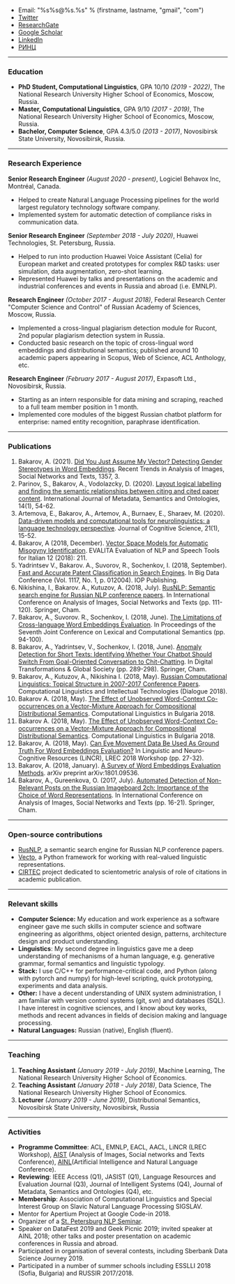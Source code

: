 
* Email: "%s%s@%s.%s" % (firstname, lastname, "gmail", "com")
* [Twitter](https://twitter.com/a_bakarov)
* [ResearchGate](https://www.researchgate.net/profile/Amir_Bakarov)
* [Google Scholar](https://scholar.google.ru/citations?user=GQvaBQsAAAAJ&hl=en)
* [LinkedIn](https://www.linkedin.com/in/bakarov/)
* [РИНЦ](https://www.elibrary.ru/author_profile.asp?id=1057976)

* * *

### Education

* **PhD Student, Computational Linguistics**, GPA 10/10 *(2019 - 2022)*, The National Research University Higher School of Economics, Moscow, Russia.
* **Master, Computational Linguistics**, GPA 9/10 *(2017 - 2019)*, The National Research University Higher School of Economics, Moscow, Russia.
* **Bachelor, Computer Science**, GPA 4.3/5.0 *(2013 - 2017)*, Novosibirsk State University, Novosibirsk, Russia.

* * *

### Research Experience

**Senior Research Engineer** *(August 2020 - present)*, Logiciel Behavox Inc, Montréal, Canada.

* Helped to create Natural Language Processing pipelines for the world largest regulatory technology software company.
* Implemented system for automatic detection of compliance risks in communication data.
  
**Senior Research Engineer** *(September 2018 - July 2020)*, Huawei Technologies, St. Petersburg, Russia.

* Helped to run into production Huawei Voice Assistant (Celia) for European market and created prototypes for complex R&D tasks: user simulation, data augmentation, zero-shot learning. 
* Represented Huawei by talks and presentations on the academic and industrial conferences and events in Russia and abroad (i.e. EMNLP).

**Research Engineer** *(October 2017 - August 2018)*, Federal Research Center "Computer Science and Control" of Russian Academy of Sciences, Moscow, Russia.

* Implemented a cross-lingual plagiarism detection module for Rucont, 2nd popular plagiarism detection system in Russia.
* Conducted basic research on the topic of cross-lingual word embeddings and distributional semantics; published around 10 academic papers appearing in Scopus, Web of Science, ACL Anthology, etc.

**Research Engineer** *(February 2017 - August 2017)*, Expasoft Ltd., Novosibirsk, Russia.

* Starting as an intern responsible for data mining and scraping, reached to a full team member position in 1 month.
* Implemented core modules of the biggest Russian chatbot platform for enterprise: named entity recognition, paraphrase identification.

* * *

### Publications

1. Bakarov, A. (2021). [Did You Just Assume My Vector? Detecting Gender Stereotypes in Word Embeddings](https://link.springer.com/chapter/10.1007/978-3-030-71214-3_1). Recent Trends in Analysis of Images, Social Networks and Texts, 1357, 3.
2. Parinov, S., Bakarov, A., Vodolazcky, D. (2020). [Layout logical labelling and finding the semantic relationships between citing and cited paper content](https://www.inderscienceonline.com/doi/abs/10.1504/IJMSO.2020.107796). International Journal of Metadata, Semantics and Ontologies, 14(1), 54-62.
3. Artemova, E., Bakarov, A., Artemov, A., Burnaev, E., Sharaev, M. (2020). [Data-driven models and computational tools for neurolinguistics: a language technology perspective](https://arxiv.org/abs/2003.10540). Journal of Cognitive Science, 21(1), 15-52.
4. Bakarov, A (2018, December). [Vector Space Models for Automatic Misogyny Identification](http://ceur-ws.org/Vol-2263/paper035.pdf). EVALITA Evaluation of NLP and Speech Tools for Italian 12 (2018): 211.
5. Yadrintsev V., Bakarov. A., Suvorov, R., Sochenkov, I. (2018, September). [Fast and Accurate Patent Classification in Search Engines](http://iopscience.iop.org/article/10.1088/1742-6596/1117/1/012004/meta). In Big Data Conference (Vol. 1117, No. 1, p. 012004). IOP Publishing. 
6. Nikishina, I., Bakarov. A., Kutuzov, A. (2018, July). [RusNLP: Semantic search engine for Russian NLP conference papers](https://link.springer.com/chapter/10.1007/978-3-030-11027-7_11). In International Conference on Analysis of Images, Social Networks and Texts (pp. 111-120). Springer, Cham.
7. Bakarov, A., Suvorov. R., Sochenkov, I. (2018, June). [The Limitations of Cross-language Word Embeddings Evaluation](http://aclweb.org/anthology/S18-2010). In Proceedings of the Seventh Joint Conference on Lexical and Computational Semantics (pp. 94-100).
8. Bakarov, A., Yadrintsev, V., Sochenkov, I. (2018, June). [Anomaly Detection for Short Texts: Identifying Whether Your Chatbot Should Switch From Goal-Oriented Conversation to Chit-Chatting](https://link.springer.com/chapter/10.1007/978-3-030-02846-6_23). In Digital Transformations & Global Society (pp. 289-298). Springer, Cham.
9. Bakarov, A., Kutuzov, A., Nikishina I. (2018, May). [Russian Computational Linguistics: Topical Structure in 2007-2017 Conference Papers](http://www.dialog-21.ru/media/4542/bakarovapluskutuzovaplusnikishinai.pdf). Computational Linguistics and Intellectual Technologies (Dialogue 2018).
10. Bakarov A. (2018, May). [The Effect of Unobserved Word-Context Co-occurrences on a Vector-Mixture Approach for Compositional Distributional Semantics](http://dcl.bas.bg/clib/wp-content/uploads/2018/07/CLIB_2018_Proceedings_v2_final.pdf). Computational Linguistics in Bulgaria 2018.
11. Bakarov A. (2018, May). [The Effect of Unobserved Word-Context Co-occurrences on a Vector-Mixture Approach for Compositional Distributional Semantics](http://dcl.bas.bg/clib/wp-content/uploads/2018/05/CLIB_2018_Proceedings_v1.pdf). Computational Linguistics in Bulgaria 2018. 
12. Bakarov, A. (2018, May). [Can Eye Movement Data Be Used As Ground Truth For Word Embeddings Evaluation?](http://lrec-conf.org/workshops/lrec2018/W9/pdf/3_W9.pdf) In Linguistic and Neuro-Cognitive Resources (LiNCR), LREC 2018 Workshop (pp. 27-32).
13. Bakarov, A. (2018, January). [A Survey of Word Embeddings Evaluation Methods](https://arxiv.org/abs/1801.09536). arXiv preprint arXiv:1801.09536.
14. Bakarov, A., Gureenkova, O. (2017, July). [Automated Detection of Non-Relevant Posts on the Russian Imageboard 2ch: Importance of the Choice of Word Representations](https://link.springer.com/chapter/10.1007/978-3-319-73013-4_2). In International Conference on Analysis of Images, Social Networks and Texts (pp. 16-21). Springer, Cham.

****

### Open-source contributions

* [RusNLP](http://nlp.rusvectores.org/en), a semantic search engine for Russian NLP conference papers.
* [Vecto](http://vecto.space/), a Python framework for working with real-valued linguistic representations.
* [CIRTEC](http://cirtec.ranepa.ru/) project dedicated to scientometric analysis of role of citations in academic publication.

* * *

### Relevant skills

* **Computer Science:** My education and work experience as a software engineer gave me such skills in computer science and software engineering as algorithms, object oriented design, patterns, architecture design and product understanding.
* **Linguistics**: My second degree in linguistics gave me a deep understanding of mechanisms of a human language, e.g. generative grammar, formal semantics and linguistic typology.
* **Stack:** I use C/C++ for performance-critical code, and Python (along with pytorch and numpy) for high-level scripting, quick prototyping, experiments and data analysis.
* **Other:** I have a decent understanding of UNIX system administration, I am familiar with version control systems (git, svn) and databases (SQL). I have interest in cognitive sciences, and I know about key works, methods and recent advances in fields of decision making and language processing. 
* **Natural Languages:** Russian (native), English (fluent).

* * *

### Teaching

1. **Teaching Assistant** *(January 2019 - July 2019)*, Machine Learning, The National Research University Higher School of Economics.
2. **Teaching Assistant** *(January 2018 - July 2018)*, Data Science, The National Research University Higher School of Economics.  
3. **Lecturer** *(January 2019 - June 2019)*, Distributional Semantics, Novosibirsk State University, Novosibirsk, Russia

* * *

### Activities

* **Programme Committee**: ACL, EMNLP, EACL, AACL, LiNCR (LREC Workshop), [AIST](https://aistconf.org/) (Analysis of Images, Social networks and Texts Conference), [AINL](https://ainlconf.ru/)(Artificial Intelligence and Natural Language Conference). 
* **Reviewing**: IEEE Access (Q1), JASIST (Q1),  Language Resources and Evaluation Journal (Q3), Journal of Intelligent Systems (Q4), Journal of Metadata, Semantics and Ontologies (Q4), etc.
* **Membership**: Association of Computational Linguistics and Special Interest Group on Slavic Natural Language Processing SIGSLAV. 
* Mentor for Apertium Project at Google Code-in 2018.
* Organizer of a [St. Petersburg NLP Seminar](https://sites.google.com/view/nlp-seminars/main).
* Speaker on DataFest 2019 and Geek Picnic 2019; invited speaker at AINL 2018; other talks and poster presentation on academic conferences in Russia and abroad.
* Participated in organisation of several contests, including Sberbank Data Science Journey 2019.
* Participated in a number of summer schools including ESSLLI 2018 (Sofia, Bulgaria) and RUSSIR 2017/2018.
